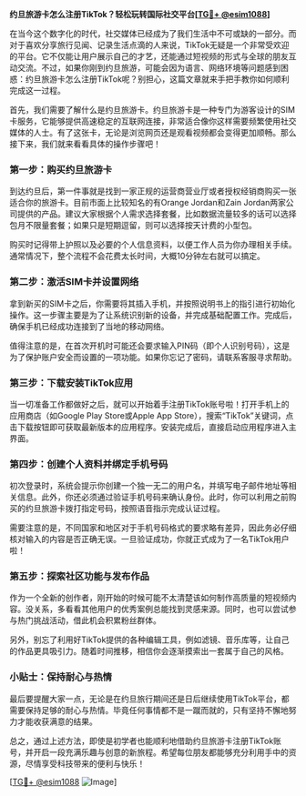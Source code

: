 **约旦旅游卡怎么注册TikTok？轻松玩转国际社交平台[[TG💪+ @esim1088](https://t.me/s/esim1088)]**

在当今这个数字化的时代，社交媒体已经成为了我们生活中不可或缺的一部分。而对于喜欢分享旅行见闻、记录生活点滴的人来说，TikTok无疑是一个非常受欢迎的平台。它不仅能让用户展示自己的才艺，还能通过短视频的形式与全球的朋友互动交流。不过，如果你刚到约旦旅游，可能会因为语言、网络环境等问题感到困惑：约旦旅游卡怎么注册TikTok呢？别担心，这篇文章就来手把手教你如何顺利完成这一过程。

首先，我们需要了解什么是约旦旅游卡。约旦旅游卡是一种专门为游客设计的SIM卡服务，它能够提供高速稳定的互联网连接，非常适合像你这样需要频繁使用社交媒体的人士。有了这张卡，无论是浏览网页还是观看视频都会变得更加顺畅。那么接下来，我们就来看看具体的操作步骤吧！

### 第一步：购买约旦旅游卡

到达约旦后，第一件事就是找到一家正规的运营商营业厅或者授权经销商购买一张适合你的旅游卡。目前市面上比较知名的有Orange Jordan和Zain Jordan两家公司提供的产品。建议大家根据个人需求选择套餐，比如数据流量较多的话可以选择包月不限量套餐；如果只是短期逗留，则可以选择按天计费的小型包。

购买时记得带上护照以及必要的个人信息资料，以便工作人员为你办理相关手续。通常情况下，整个流程不会花费太长时间，大概10分钟左右就可以搞定。

### 第二步：激活SIM卡并设置网络

拿到新买的SIM卡之后，你需要将其插入手机，并按照说明书上的指引进行初始化操作。这一步骤主要是为了让系统识别新的设备，并完成基础配置工作。完成后，确保手机已经成功连接到了当地的移动网络。

值得注意的是，在首次开机时可能还会要求输入PIN码（即个人识别号码），这是为了保护账户安全而设置的一项功能。如果你忘记了密码，请联系客服寻求帮助。

### 第三步：下载安装TikTok应用

当一切准备工作都做好之后，就可以开始着手注册TikTok账号啦！打开手机上的应用商店（如Google Play Store或Apple App Store），搜索“TikTok”关键词，点击下载按钮即可获取最新版本的应用程序。安装完成后，直接启动应用程序进入主界面。

### 第四步：创建个人资料并绑定手机号码

初次登录时，系统会提示你创建一个独一无二的用户名，并填写电子邮件地址等相关信息。此外，你还必须通过验证手机号码来确认身份。此时，你可以利用之前购买的约旦旅游卡拨打指定号码，按照语音指示完成认证过程。

需要注意的是，不同国家和地区对于手机号码格式的要求略有差异，因此务必仔细核对输入的内容是否正确无误。一旦验证成功，你就正式成为了一名TikTok用户啦！

### 第五步：探索社区功能与发布作品

作为一个全新的创作者，刚开始的时候可能不太清楚该如何制作高质量的短视频内容。没关系，多看看其他用户的优秀案例总能找到灵感来源。同时，也可以尝试参与热门挑战活动，借此机会积累粉丝群体。

另外，别忘了利用好TikTok提供的各种编辑工具，例如滤镜、音乐库等，让自己的作品更具吸引力。随着时间推移，相信你会逐渐摸索出一套属于自己的风格。

### 小贴士：保持耐心与热情

最后要提醒大家一点，无论是在约旦旅行期间还是日后继续使用TikTok平台，都需要保持足够的耐心与热情。毕竟任何事情都不是一蹴而就的，只有坚持不懈地努力才能收获满意的结果。

总之，通过上述方法，即使是初学者也能顺利地借助约旦旅游卡注册TikTok账号，并开启一段充满乐趣与创意的新旅程。希望每位朋友都能够充分利用手中的资源，尽情享受科技带来的便利与快乐！

[[TG💪+ @esim1088](https://t.me/s/esim1088) ![Image](https://i.postimg.cc/4NQfJmqS/Snipaste-2025-05-13-00-14-12.png)]